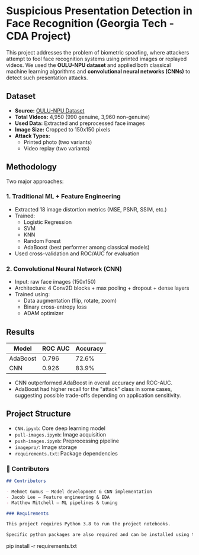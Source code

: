 # Suspicious Presentation Detection in Face Recognition (Georgia Tech - CDA Project)

This project addresses the problem of biometric spoofing, where attackers attempt to fool face recognition systems using printed images or replayed videos. 
We used the **OULU-NPU dataset** and applied both classical machine learning algorithms and **convolutional neural networks (CNNs)** to detect such presentation attacks.

## Dataset

- **Source:** [OULU-NPU Dataset](http://www.ee.oulu.fi/research/ouspg/OULU-NPU/)
- **Total Videos:** 4,950 (990 genuine, 3,960 non-genuine)
- **Used Data:** Extracted and preprocessed face images
- **Image Size:** Cropped to 150x150 pixels
- **Attack Types:**
  - Printed photo (two variants)
  - Video replay (two variants)

## Methodology

Two major approaches:

### 1. Traditional ML + Feature Engineering
- Extracted 18 image distortion metrics (MSE, PSNR, SSIM, etc.)
- Trained:
  - Logistic Regression
  - SVM
  - KNN
  - Random Forest
  - AdaBoost (best performer among classical models)
- Used cross-validation and ROC/AUC for evaluation

### 2. Convolutional Neural Network (CNN)
- Input: raw face images (150x150)
- Architecture: 4 Conv2D blocks + max pooling + dropout + dense layers
- Trained using:
  - Data augmentation (flip, rotate, zoom)
  - Binary cross-entropy loss
  - ADAM optimizer
 
## Results

| Model           | ROC AUC | Accuracy |
|----------------|---------|----------|
| AdaBoost        | 0.796   | 72.6%    |
| CNN             | 0.926   | 83.9%    |

- CNN outperformed AdaBoost in overall accuracy and ROC-AUC.
- AdaBoost had higher recall for the "attack" class in some cases, suggesting possible trade-offs depending on application sensitivity.

## Project Structure
- `CNN.ipynb`: Core deep learning model
- `pull-images.ipynb`: Image acquisition
- `push-images.ipynb`: Preprocessing pipeline
- `imagepro/`: Image storage
- `requirements.txt`: Package dependencies

### 🤝 Contributors

```markdown
## Contributors

- Mehmet Gumus — Model development & CNN implementation  
- Jacob Lee — Feature engineering & EDA  
- Matthew Mitchell — ML pipelines & tuning  

### Requirements

This project requires Python 3.8 to run the project notebooks. 

Specific python packages are also required and can be installed using the below command:
```
pip install -r requirements.txt
```
